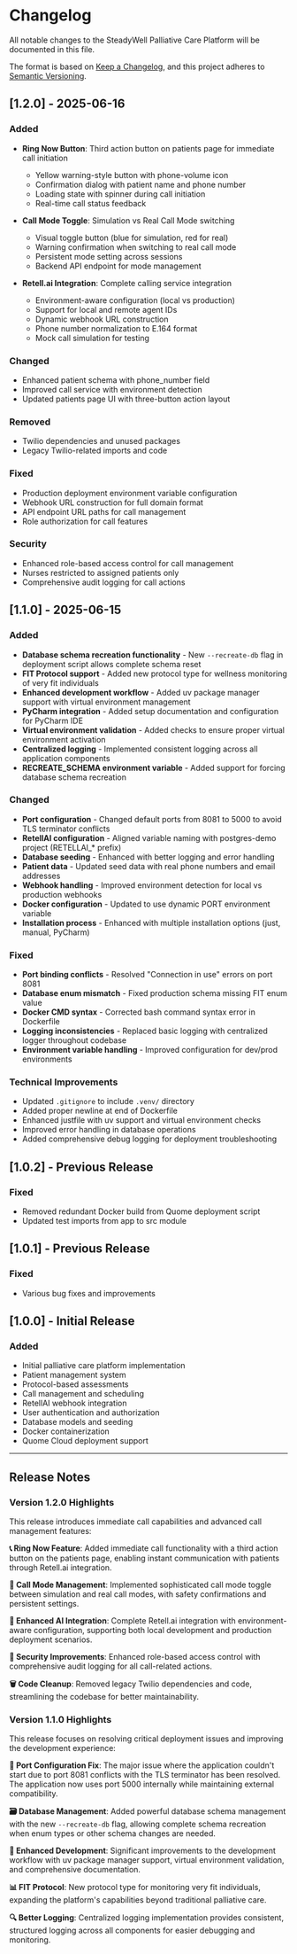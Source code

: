 # Changelog

All notable changes to the SteadyWell Palliative Care Platform will be documented in this file.

The format is based on [Keep a Changelog](https://keepachangelog.com/en/1.0.0/),
and this project adheres to [Semantic Versioning](https://semver.org/spec/v2.0.0.html).

## [1.2.0] - 2025-06-16

### Added
- **Ring Now Button**: Third action button on patients page for immediate call initiation
  - Yellow warning-style button with phone-volume icon
  - Confirmation dialog with patient name and phone number
  - Loading state with spinner during call initiation
  - Real-time call status feedback

- **Call Mode Toggle**: Simulation vs Real Call Mode switching
  - Visual toggle button (blue for simulation, red for real)
  - Warning confirmation when switching to real call mode
  - Persistent mode setting across sessions
  - Backend API endpoint for mode management

- **Retell.ai Integration**: Complete calling service integration
  - Environment-aware configuration (local vs production)
  - Support for local and remote agent IDs
  - Dynamic webhook URL construction
  - Phone number normalization to E.164 format
  - Mock call simulation for testing

### Changed
- Enhanced patient schema with phone_number field
- Improved call service with environment detection
- Updated patients page UI with three-button action layout

### Removed
- Twilio dependencies and unused packages
- Legacy Twilio-related imports and code

### Fixed
- Production deployment environment variable configuration
- Webhook URL construction for full domain format
- API endpoint URL paths for call management
- Role authorization for call features

### Security
- Enhanced role-based access control for call management
- Nurses restricted to assigned patients only
- Comprehensive audit logging for call actions

## [1.1.0] - 2025-06-15

### Added
- **Database schema recreation functionality** - New `--recreate-db` flag in deployment script allows complete schema reset
- **FIT Protocol support** - Added new protocol type for wellness monitoring of very fit individuals
- **Enhanced development workflow** - Added uv package manager support with virtual environment management
- **PyCharm integration** - Added setup documentation and configuration for PyCharm IDE
- **Virtual environment validation** - Added checks to ensure proper virtual environment activation
- **Centralized logging** - Implemented consistent logging across all application components
- **RECREATE_SCHEMA environment variable** - Added support for forcing database schema recreation

### Changed
- **Port configuration** - Changed default ports from 8081 to 5000 to avoid TLS terminator conflicts
- **RetellAI configuration** - Aligned variable naming with postgres-demo project (RETELLAI_* prefix)
- **Database seeding** - Enhanced with better logging and error handling
- **Patient data** - Updated seed data with real phone numbers and email addresses
- **Webhook handling** - Improved environment detection for local vs production webhooks
- **Docker configuration** - Updated to use dynamic PORT environment variable
- **Installation process** - Enhanced with multiple installation options (just, manual, PyCharm)

### Fixed
- **Port binding conflicts** - Resolved "Connection in use" errors on port 8081
- **Database enum mismatch** - Fixed production schema missing FIT enum value
- **Docker CMD syntax** - Corrected bash command syntax error in Dockerfile
- **Logging inconsistencies** - Replaced basic logging with centralized logger throughout codebase
- **Environment variable handling** - Improved configuration for dev/prod environments

### Technical Improvements
- Updated `.gitignore` to include `.venv/` directory
- Added proper newline at end of Dockerfile
- Enhanced justfile with uv support and virtual environment checks
- Improved error handling in database operations
- Added comprehensive debug logging for deployment troubleshooting

## [1.0.2] - Previous Release

### Fixed
- Removed redundant Docker build from Quome deployment script
- Updated test imports from app to src module

## [1.0.1] - Previous Release

### Fixed
- Various bug fixes and improvements

## [1.0.0] - Initial Release

### Added
- Initial palliative care platform implementation
- Patient management system
- Protocol-based assessments
- Call management and scheduling
- RetellAI webhook integration
- User authentication and authorization
- Database models and seeding
- Docker containerization
- Quome Cloud deployment support

---

## Release Notes

### Version 1.2.0 Highlights

This release introduces immediate call capabilities and advanced call management features:

**📞 Ring Now Feature**: Added immediate call functionality with a third action button on the patients page, enabling instant communication with patients through Retell.ai integration.

**🔄 Call Mode Management**: Implemented sophisticated call mode toggle between simulation and real call modes, with safety confirmations and persistent settings.

**🤖 Enhanced AI Integration**: Complete Retell.ai integration with environment-aware configuration, supporting both local development and production deployment scenarios.

**🔐 Security Improvements**: Enhanced role-based access control with comprehensive audit logging for all call-related actions.

**🗑️ Code Cleanup**: Removed legacy Twilio dependencies and code, streamlining the codebase for better maintainability.

### Version 1.1.0 Highlights

This release focuses on resolving critical deployment issues and improving the development experience:

**🔧 Port Configuration Fix**: The major issue where the application couldn't start due to port 8081 conflicts with the TLS terminator has been resolved. The application now uses port 5000 internally while maintaining external compatibility.

**🗃️ Database Management**: Added powerful database schema management with the new `--recreate-db` flag, allowing complete schema recreation when enum types or other schema changes are needed.

**💪 Enhanced Development**: Significant improvements to the development workflow with uv package manager support, virtual environment validation, and comprehensive documentation.

**📊 FIT Protocol**: New protocol type for monitoring very fit individuals, expanding the platform's capabilities beyond traditional palliative care.

**🔍 Better Logging**: Centralized logging implementation provides consistent, structured logging across all components for easier debugging and monitoring.
